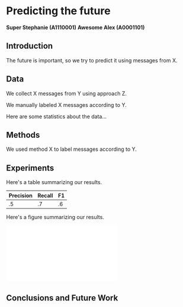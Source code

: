 # Predicting the future

**Super Stephanie (A1110001)**
**Awesome Alex (A0001101)**

## Introduction

The future is important, so we try to predict it using messages from X. 

## Data

We collect X messages from Y using approach Z.

We manually labeled X messages according to Y.

Here are some statistics about the data...

## Methods

We used method X to label messages according to Y.

## Experiments

Here's a table summarizing our results.

|Precision|Recall|F1|
|---------|------|--|
|.5       | .7   | .6

Here's a figure summarizing our results.

![](code/output.pdf)


## Conclusions and Future Work


